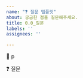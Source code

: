 ```yaml
---
name: "❓ 질문 템플릿"
about: 궁금한 점을 질문해주세요.
title: 0.0_질문
labels: ''
assignees: ''

---
```


<!--
제목 예시: 3.3.2_타입을 확장했을 때의 장점은 무엇인가요?
label : 타입 확장 (해당 챕터의 맞는 라벨 추가)
assignees: 본인으로
내용 예시 :
📝 321p
❓ 타입을 확장했을 때의 장점은 무엇인가요?
책을 보면 "타입 확장의 가장 큰 장점은 코드 중복을 줄일 수 있다는 것이다"라고 나와있는데 이 외의 장점은 더 없을까요? 
-->

📝 p

❓ 질문
